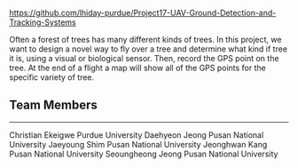 https://github.com/lhiday-purdue/Project17-UAV-Ground-Detection-and-Tracking-Systems

Often a forest of trees has many different kinds of trees. In this project, we want to design a novel way to fly over a tree and determine what kind if tree it is, using a visual or biological sensor. Then, record the GPS point on the tree. At the end of a flight a map will show all of the GPS points for the specific variety of tree.

## Team Members
---
Christian Ekeigwe Purdue University
Daehyeon Jeong Pusan National University
Jaeyoung Shim Pusan National University
Jeonghwan Kang Pusan National University
Seoungheong Jeong Pusan National University
